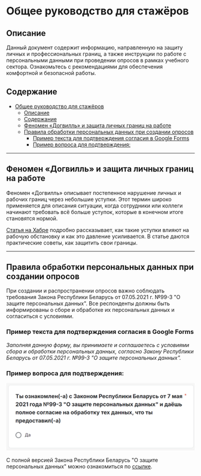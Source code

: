 # Общее руководство для стажёров

## Описание

Данный документ содержит информацию, направленную на защиту личных и профессиональных границ, а также инструкции по работе с персональными данными при проведении опросов в рамках учебного сектора. Ознакомьтесь с рекомендациями для обеспечения комфортной и безопасной работы.

## Содержание

- [Общее руководство для стажёров](#общее-руководство-для-стажёров)
  - [Описание](#описание)
  - [Содержание](#содержание)
  - [Феномен «Догвилль» и защита личных границ на работе](#феномен-догвилль-и-защита-личных-границ-на-работе)
  - [Правила обработки персональных данных при создании опросов](#правила-обработки-персональных-данных-при-создании-опросов)
    - [Пример текста для подтверждения согласия в Google Forms](#пример-текста-для-подтверждения-согласия-в-google-forms)
    - [Пример вопроса для подтверждения:](#пример-вопроса-для-подтверждения)

---

## Феномен «Догвилль» и защита личных границ на работе

Феномен «Догвилль» описывает постепенное нарушение личных и рабочих границ через небольшие уступки. Этот термин широко применяется для описания ситуации, когда сотрудники или коллеги начинают требовать всё больше уступок, которые в конечном итоге становятся нормой.

[Статья на Хабре](https://habr.com/ru/articles/507976/) подробно рассказывает, как такие уступки влияют на рабочую обстановку и как это давление усиливается. В статье даются практические советы, как защитить свои границы.

---

## Правила обработки персональных данных при создании опросов

При создании и распространении опросов важно соблюдать требования Закона Республики Беларусь от 07.05.2021 г. №99-З "О защите персональных данных". Все респонденты должны быть информированы о сборе и обработке их персональных данных и согласиться с условиями.

### Пример текста для подтверждения согласия в Google Forms

*Заполняя данную форму, вы принимаете и соглашаетесь с условиями сбора и обработки персональных данных, согласно Закону Республики Беларусь от 07.05.2021 г. №99-З "О защите персональных данных".*

### Пример вопроса для подтверждения:

![Пример вопроса для подтверждения](./assets/google-form-example.png)

С полной версией Закона Республики Беларусь "О защите персональных данных" можно ознакомиться по [ссылке](https://pravo.by/document/?guid=12551&p0=H12100099).

